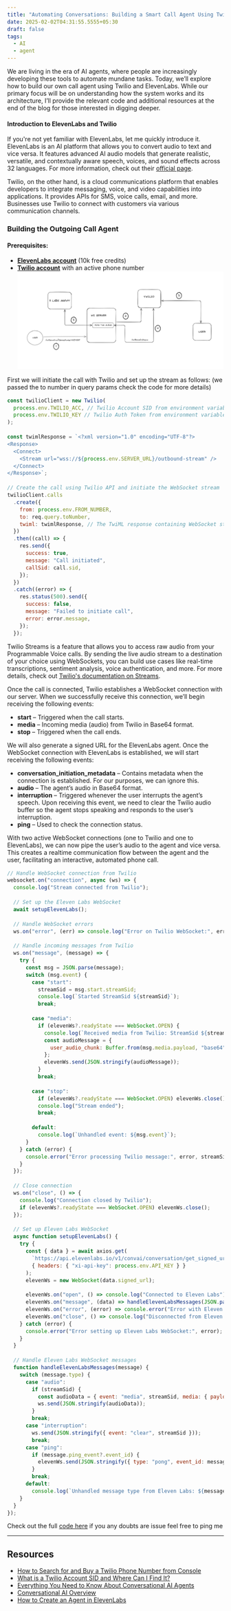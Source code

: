 ```yaml
---
title: "Automating Conversations: Building a Smart Call Agent Using Twilio and ElevenLabs"
date: 2025-02-02T04:31:55.5555+05:30
draft: false
tags:
  - AI
  - agent
---
```


We are living in the era of AI agents, where people are increasingly developing these tools to automate mundane tasks. Today, we’ll explore how to build our own call agent using Twilio and ElevenLabs. While our primary focus will be on understanding how the system works and its architecture, I’ll provide the relevant code and additional resources at the end of the blog for those interested in digging deeper.

#### Introduction to ElevenLabs and Twilio

If you're not yet familiar with ElevenLabs, let me quickly introduce it. ElevenLabs is an AI platform that allows you to convert audio to text and vice versa. It features advanced AI audio models that generate realistic, versatile, and contextually aware speech, voices, and sound effects across 32 languages. For more information, check out their [official page](https://elevenlabs.io/about).

Twilio, on the other hand, is a cloud communications platform that enables developers to integrate messaging, voice, and video capabilities into applications. It provides APIs for SMS, voice calls, email, and more. Businesses use Twilio to connect with customers via various communication channels.

### Building the Outgoing Call Agent

#### Prerequisites:

- **[ElevenLabs account](https://elevenlabs.io/)** (10k free credits)
- **[Twilio account](https://www.twilio.com/en-us/messaging)** with an active phone number
![](../../Images/Screenshot%20from%202025-02-02%2017-35-00%201.png)

First we will initiate the call with Twilio and set up the stream as follows: (we passed the to number in query params check the code for more details)

```js
const twilioClient = new Twilio(
  process.env.TWILIO_ACC, // Twilio Account SID from environment variables
  process.env.TWILIO_KEY // Twilio Auth Token from environment variables
);

const twimlResponse = `<?xml version="1.0" encoding="UTF-8"?>
<Response>
  <Connect>
    <Stream url="wss://${process.env.SERVER_URL}/outbound-stream" />
  </Connect>
</Response>`;

// Create the call using Twilio API and initiate the WebSocket stream
twilioClient.calls
  .create({
    from: process.env.FROM_NUMBER,
    to: req.query.toNumber,
    twiml: twimlResponse, // The TwiML response containing WebSocket stream information
  })
  .then((call) => {
    res.send({
      success: true,
      message: "Call initiated",
      callSid: call.sid,
    });
  })
  .catch((error) => {
    res.status(500).send({
      success: false,
      message: "Failed to initiate call",
      error: error.message,
    });
  });
```

Twilio Streams is a feature that allows you to access raw audio from your Programmable Voice calls. By sending the live audio stream to a destination of your choice using WebSockets, you can build use cases like real-time transcriptions, sentiment analysis, voice authentication, and more. For more details, check out [Twilio's documentation on Streams](https://www.twilio.com/docs/voice/twiml/stream).

Once the call is connected, Twilio establishes a WebSocket connection with our server. When we successfully receive this connection, we’ll begin receiving the following events:

- **start** – Triggered when the call starts.
- **media** – Incoming media (audio) from Twilio in Base64 format.
- **stop** – Triggered when the call ends.

We will also generate a signed URL for the ElevenLabs agent. Once the WebSocket connection with ElevenLabs is established, we will start receiving the following events:

- **conversation_initiation_metadata** – Contains metadata when the connection is established. For our purposes, we can ignore this.
- **audio** – The agent’s audio in Base64 format.
- **interruption** – Triggered whenever the user interrupts the agent’s speech. Upon receiving this event, we need to clear the Twilio audio buffer so the agent stops speaking and responds to the user’s interruption.
- **ping** – Used to check the connection status.

With two active WebSocket connections (one to Twilio and one to ElevenLabs), we can now pipe the user’s audio to the agent and vice versa. This creates a realtime communication flow between the agent and the user, facilitating an interactive, automated phone call.

```js
// Handle WebSocket connection from Twilio
websocket.on("connection", async (ws) => {
  console.log("Stream connected from Twilio");

  // Set up the Eleven Labs WebSocket
  await setupElevenLabs();

  // Handle WebSocket errors
  ws.on("error", (err) => console.log("Error on Twilio WebSocket:", err));

  // Handle incoming messages from Twilio
  ws.on("message", (message) => {
    try {
      const msg = JSON.parse(message);
      switch (msg.event) {
        case "start":
          streamSid = msg.start.streamSid;
          console.log(`Started StreamSid ${streamSid}`);
          break;

        case "media":
          if (elevenWs?.readyState === WebSocket.OPEN) {
            console.log(`Received media from Twilio: StreamSid ${streamSid}`);
            const audioMessage = {
              user_audio_chunk: Buffer.from(msg.media.payload, "base64").toString("base64"),
            };
            elevenWs.send(JSON.stringify(audioMessage));
          }
          break;

        case "stop":
          if (elevenWs?.readyState === WebSocket.OPEN) elevenWs.close();
          console.log("Stream ended");
          break;

        default:
          console.log(`Unhandled event: ${msg.event}`);
      }
    } catch (error) {
      console.error("Error processing Twilio message:", error, streamSid);
    }
  });

  // Close connection
  ws.on("close", () => {
    console.log("Connection closed by Twilio");
    if (elevenWs?.readyState === WebSocket.OPEN) elevenWs.close();
  });

  // Set up Eleven Labs WebSocket
  async function setupElevenLabs() {
    try {
      const { data } = await axios.get(
        `https://api.elevenlabs.io/v1/convai/conversation/get_signed_url?agent_id=${process.env.AGENT_ID}`,
        { headers: { "xi-api-key": process.env.API_KEY } }
      );
      elevenWs = new WebSocket(data.signed_url);

      elevenWs.on("open", () => console.log("Connected to Eleven Labs"));
      elevenWs.on("message", (data) => handleElevenLabsMessages(JSON.parse(data)));
      elevenWs.on("error", (error) => console.error("Error with Eleven Labs WebSocket:", error));
      elevenWs.on("close", () => console.log("Disconnected from Eleven Labs"));
    } catch (error) {
      console.error("Error setting up Eleven Labs WebSocket:", error);
    }
  }

  // Handle Eleven Labs WebSocket messages
  function handleElevenLabsMessages(message) {
    switch (message.type) {
      case "audio":
        if (streamSid) {
          const audioData = { event: "media", streamSid, media: { payload: message.audio.chunk || message.audio_event.audio_base_64 } };
          ws.send(JSON.stringify(audioData));
        }
        break;
      case "interruption":
        ws.send(JSON.stringify({ event: "clear", streamSid }));
        break;
      case "ping":
        if (message.ping_event?.event_id) {
          elevenWs.send(JSON.stringify({ type: "pong", event_id: message.ping_event.event_id }));
        }
        break;
      default:
        console.log(`Unhandled message type from Eleven Labs: ${message.type}`);
    }
  }
});

```


Check out the full [code here](https://github.com/programmerraja/CallAgent) if you any doubts are issue feel free to ping me 

---
## Resources

- [How to Search for and Buy a Twilio Phone Number from Console](https://help.twilio.com/articles/223135247-How-to-Search-for-and-Buy-a-Twilio-Phone-Number-from-Console)
- [What is a Twilio Account SID and Where Can I Find It?](https://help.twilio.com/articles/14726256820123-What-is-a-Twilio-Account-SID-and-where-can-I-find-it-)
- [Everything You Need to Know About Conversational AI Agents](https://elevenlabs.io/blog/everything-you-need-to-know-about-conversational-ai-agents)
- [Conversational AI Overview](https://elevenlabs.io/docs/conversational-ai/overview)
- [How to Create an Agent in ElevenLabs](https://elevenlabs.io/docs/conversational-ai/quickstart)

